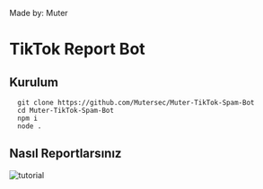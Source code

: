 Made by: Muter

# TikTok Report Bot 

## Kurulum
```
  git clone https://github.com/Mutersec/Muter-TikTok-Spam-Bot
  cd Muter-TikTok-Spam-Bot
  npm i
  node .
```

## Nasıl Reportlarsınız 
![tutorial](https://cdn.discordapp.com/attachments/1108652019260076076/1112707670928011355/68747470733a2f2f63646e2e646973636f72646170702e636f6d2f6174746163686d656e74732f3938343534373538373930343337323830362f313033343533323838363336393534323237372f7475746f7269616c5f322e676966.gif)


